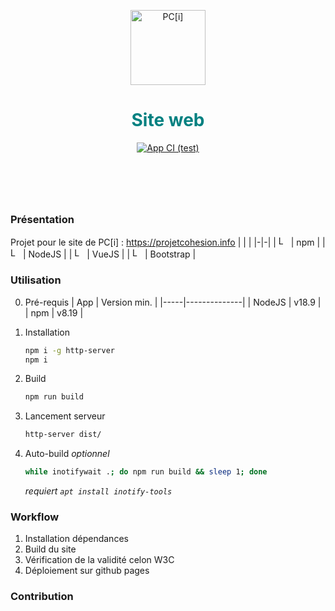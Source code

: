<div align="center" style="text-align: center;">

<img
	src="https://projetcohesion.info/assets/icon.png"
	alt="PC[i]"
	width="120"
		/>
<h1 color="teal" style="color: teal;"> Site web </h2>


[![App CI (test)](https://github.com/pci-ua/pci-website/actions/workflows/test.yml/badge.svg)](https://github.com/pci-ua/pci-website/actions/workflows/test.yml)

<h1>⠀</h1>
</div>

### Présentation

Projet pour le site de PC[i] : https://projetcohesion.info
 | | |
 |-|-|
 | <img src="https://static.npmjs.com/58a19602036db1daee0d7863c94673a4.png" width="16" height="16" alt="Logo npm" /> | npm |
 | <img src="https://nodejs.org/static/images/favicons/favicon-32x32.png" width="16" height="16" alt="Logo NodeJS"/> | NodeJS |
 | <img src="https://vuejs.org/logo.svg" width="16" height="16" alt="Logo VueJS"/> | VueJS |
 | <img src="https://getbootstrap.com/docs/5.2/assets/img/favicons/favicon.ico" width="16" height="16" alt="Logo bootstrap"/> | Bootstrap |

### Utilisation

0. Pré-requis
   | App | Version min. |
   |-----|--------------|
   | NodeJS | v18.9 |
   | npm | v8.19 |

1. Installation
   ```bash
   npm i -g http-server
   npm i
   ```

2. Build
   ```bash
   npm run build
   ```

3. Lancement serveur
   ```bash
   http-server dist/
   ```

4. Auto-build _optionnel_
   ```bash
   while inotifywait .; do npm run build && sleep 1; done
   ```
   _requiert `apt install inotify-tools`_

### Workflow

 1. Installation dépendances
 2. Build du site
 3. Vérification de la validité celon W3C
 4. Déploiement sur github pages

### Contribution

